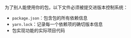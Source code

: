 为了别人能使用你的包，以下文件必须被提交进版本控制系统：

* `package.json`：包含包的所有依赖信息
* `yarn.lock`：记录每一个依赖项的确切版本信息
* 包实现功能的实际项目代码
